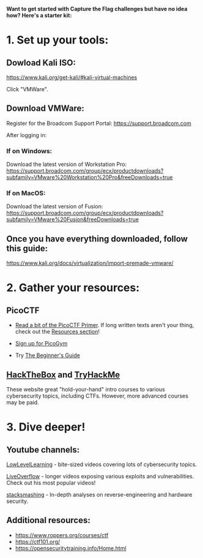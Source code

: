 **Want to get started with Capture the Flag challenges but have no idea how? Here's a starter kit:**

# 1. Set up your tools:

## Dowload Kali ISO:
https://www.kali.org/get-kali/#kali-virtual-machines

Click "VMWare".
## Download VMWare:
Register for the Broadcom Support Portal: https://support.broadcom.com

After logging in:
### If on Windows:
Download the latest version of Workstation Pro:
https://support.broadcom.com/group/ecx/productdownloads?subfamily=VMware%20Workstation%20Pro&freeDownloads=true

### If on MacOS:
Download the latest version of Fusion:
https://support.broadcom.com/group/ecx/productdownloads?subfamily=VMware%20Fusion&freeDownloads=true

## Once you have everything downloaded, follow this guide:
https://www.kali.org/docs/virtualization/import-premade-vmware/

# 2. Gather your resources:
## PicoCTF
- [Read a bit of the PicoCTF Primer](https://primer.picoctf.com/). If long written texts aren't your thing, check out the [Resources section](https://picoctf.org/resources.html)!

- [Sign up for PicoGym](play.picoctf.org/)

- Try [The Beginner's Guide](https://play.picoctf.org/playlists/18?m=146)


## [HackTheBox](https://www.hackthebox.com/) and [TryHackMe](https://tryhackme.com/)

These website great "hold-your-hand" intro courses to various cybersecurity topics, including CTFs. However, more advanced courses may be paid.

# 3. Dive deeper!

## Youtube channels:
[LowLevelLearning](https://www.youtube.com/@LowLevelTV) - bite-sized videos covering lots of cybersecurity topics.

[LiveOverflow](https://www.youtube.com/@LiveOverflow) - longer videos exposing various exploits and vulnerabilities. Check out his most popular videos!

[stacksmashing](https://www.youtube.com/@StackSmashing) - In-depth analyses on reverse-engineering and hardware security.

## Additional resources:
- https://www.roppers.org/courses/ctf
- https://ctf101.org/
- https://opensecuritytraining.info/Home.html
